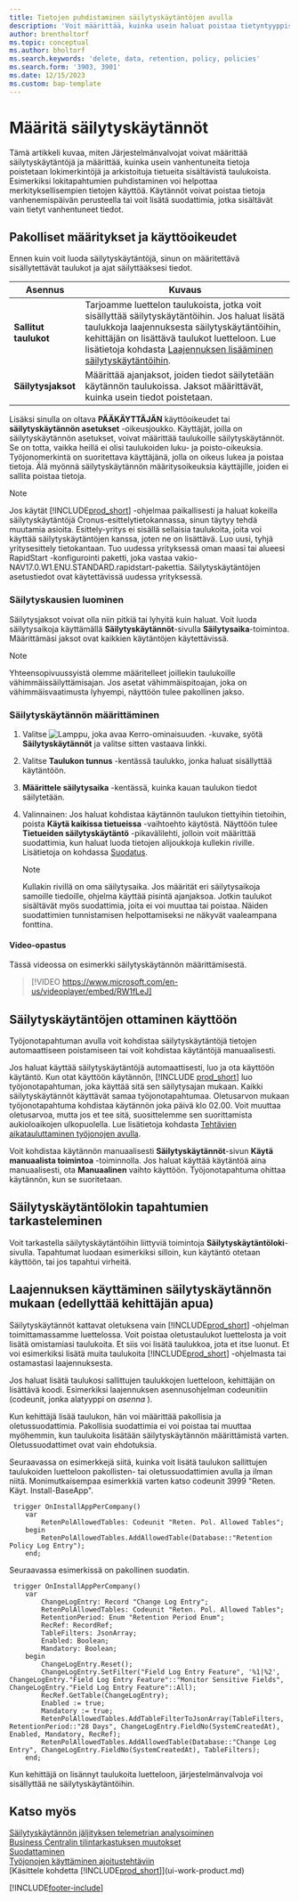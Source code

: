 ```yaml
---
title: Tietojen puhdistaminen säilytyskäytäntöjen avulla
description: 'Voit määrittää, kuinka usein haluat poistaa tietyntyyppiset tiedot.'
author: brentholtorf
ms.topic: conceptual
ms.author: bholtorf
ms.search.keywords: 'delete, data, retention, policy, policies'
ms.search.form: '3903, 3901'
ms.date: 12/15/2023
ms.custom: bap-template
---
```

# <a name="define-retention-policies"></a>Määritä säilytyskäytännöt

Tämä artikkeli kuvaa, miten Järjestelmänvalvojat voivat määrittää säilytyskäytäntöjä ja määrittää, kuinka usein vanhentuneita tietoja poistetaan lokimerkintöjä ja arkistoituja tietueita sisältävistä taulukoista. Esimerkiksi lokitapahtumien puhdistaminen voi helpottaa merkityksellisempien tietojen käyttöä. Käytännöt voivat poistaa tietoja vanhenemispäivän perusteella tai voit lisätä suodattimia, jotka sisältävät vain tietyt vanhentuneet tiedot.

## <a name="required-setups-and-permissions"></a>Pakolliset määritykset ja käyttöoikeudet

Ennen kuin voit luoda säilytyskäytäntöjä, sinun on määritettävä sisällytettävät taulukot ja ajat säilyttääksesi tiedot.

|Asennus  |Kuvaus  |
|---------|---------|
|**Sallitut taulukot**     |Tarjoamme luettelon taulukoista, jotka voit sisällyttää säilytyskäytäntöihin. Jos haluat lisätä taulukkoja laajennuksesta säilytyskäytäntöihin, kehittäjän on lisättävä taulukot luetteloon. Lue lisätietoja kohdasta [Laajennuksen lisääminen säilytyskäytäntöihin](admin-data-retention-policies.md#include-your-extension-in-a-retention-policy-requires-help-from-a-developer).          |
|**Säilytysjaksot**     |Määrittää ajanjaksot, joiden tiedot säilytetään käytännön taulukoissa. Jaksot määrittävät, kuinka usein tiedot poistetaan.         |

Lisäksi sinulla on oltava **PÄÄKÄYTTÄJÄN** käyttöoikeudet tai **säilytyskäytännön asetukset** -oikeusjoukko. Käyttäjät, joilla on säilytyskäytännön asetukset, voivat määrittää taulukoille säilytyskäytännöt. Se on totta, vaikka heillä ei olisi taulukoiden luku- ja poisto-oikeuksia. Työjonomerkintä on suoritettava käyttäjänä, jolla on oikeus lukea ja poistaa tietoja. Älä myönnä säilytyskäytännön määritysoikeuksia käyttäjille, joiden ei sallita poistaa tietoja.

> [!NOTE]
> Jos käytät [!INCLUDE[prod_short](includes/prod_short.md)] -ohjelmaa paikallisesti ja haluat kokeilla säilytyskäytäntöjä Cronus-esittelytietokannassa, sinun täytyy tehdä muutamia asioita. Esittely-yritys ei sisällä sellaisia taulukoita, joita voi käyttää säilytyskäytäntöjen kanssa, joten ne on lisättävä. Luo uusi, tyhjä yritysesittely tietokantaan. Tuo uudessa yrityksessä oman maasi tai alueesi RapidStart -konfigurointi paketti, joka vastaa vakio-NAV17.0.W1.ENU.STANDARD.rapidstart-pakettia. Säilytyskäytäntöjen asetustiedot ovat käytettävissä uudessa yrityksessä.

### <a name="create-retention-periods"></a>Säilytyskausien luominen

Säilytysjaksot voivat olla niin pitkiä tai lyhyitä kuin haluat. Voit luoda säilytysaikoja käyttämällä **Säilytyskäytännöt**-sivulla **Säilytysaika**-toimintoa. Määrittämäsi jaksot ovat kaikkien käytäntöjen käytettävissä.

> [!NOTE]
> Yhteensopivuussyistä olemme määritelleet joillekin taulukoille vähimmäissäilyttämisajan. Jos asetat vähimmäispitoajan, joka on vähimmäisvaatimusta lyhyempi, näyttöön tulee pakollinen jakso.

### <a name="set-up-a-retention-policy"></a>Säilytyskäytännön määrittäminen

1. Valitse ![Lamppu, joka avaa Kerro-ominaisuuden.](media/ui-search/search_small.png "Kerro, mitä haluat tehdä") -kuvake, syötä **Säilytyskäytännöt** ja valitse sitten vastaava linkki.
2. Valitse **Taulukon tunnus** -kentässä taulukko, jonka haluat sisällyttää käytäntöön.
3. **Määrittele säilytysaika** -kentässä, kuinka kauan taulukon tiedot säilytetään.
4. Valinnainen: Jos haluat kohdistaa käytännön taulukon tiettyihin tietoihin, poista **Käytä kaikissa tietueissa** -vaihtoehto käytöstä. Näyttöön tulee **Tietueiden säilytyskäytäntö** -pikavälilehti, jolloin voit määrittää suodattimia, kun haluat luoda tietojen alijoukkoja kullekin riville. Lisätietoja on kohdassa [Suodatus](ui-enter-criteria-filters.md#filtering).

   > [!NOTE]
   > Kullakin rivillä on oma säilytysaika. Jos määrität eri säilytysaikoja samoille tiedoille, ohjelma käyttää pisintä ajanjaksoa. Jotkin taulukot sisältävät myös suodattimia, joita ei voi muuttaa tai poistaa. Näiden suodattimien tunnistamisen helpottamiseksi ne näkyvät vaaleampana fonttina.

#### <a name="video-guidance"></a>Video-opastus

Tässä videossa on esimerkki säilytyskäytännön määrittämisestä.

>[!VIDEO https://www.microsoft.com/en-us/videoplayer/embed/RW1fLeJ]

## <a name="apply-retention-policies"></a>Säilytyskäytäntöjen ottaminen käyttöön

Työjonotapahtuman avulla voit kohdistaa säilytyskäytäntöjä tietojen automaattiseen poistamiseen tai voit kohdistaa käytäntöjä manuaalisesti.

Jos haluat käyttää säilytyskäytäntöjä automaattisesti, luo ja ota käyttöön käytäntö. Kun otat käyttöön käytännön, [!INCLUDE [prod_short](includes/prod_short.md)] luo työjonotapahtuman, joka käyttää sitä sen säilytysajan mukaan. Kaikki säilytyskäytännöt käyttävät samaa työjonotapahtumaa. Oletusarvon mukaan työjonotapahtuma kohdistaa käytännön joka päivä klo 02.00. Voit muuttaa oletusarvoa, mutta jos et tee sitä, suosittelemme sen suorittamista aukioloaikojen ulkopuolella. Lue lisätietoja kohdasta [Tehtävien aikatauluttaminen työjonojen avulla](admin-job-queues-schedule-tasks.md). 

Voit kohdistaa käytännön manuaalisesti **Säilytyskäytännöt**-sivun **Käytä manuaalista toimintoa** -toiminnolla. Jos haluat käyttää käytäntöä aina manuaalisesti, ota **Manuaalinen** vaihto käyttöön. Työjonotapahtuma ohittaa käytännön, kun se suoritetaan.

## <a name="view-retention-policy-log-entries"></a>Säilytyskäytäntölokin tapahtumien tarkasteleminen

Voit tarkastella säilytyskäytäntöihin liittyviä toimintoja **Säilytyskäytäntöloki**-sivulla. Tapahtumat luodaan esimerkiksi silloin, kun käytäntö otetaan käyttöön, tai jos tapahtui virheitä.

## <a name="include-your-extension-in-a-retention-policy-requires-help-from-a-developer"></a>Laajennuksen käyttäminen säilytyskäytännön mukaan (edellyttää kehittäjän apua)

Säilytyskäytännöt kattavat oletuksena vain [!INCLUDE[prod_short](includes/prod_short.md)] -ohjelman toimittamassamme luettelossa. Voit poistaa oletustaulukot luettelosta ja voit lisätä omistamiasi taulukoita. Et siis voi lisätä taulukkoa, jota et itse luonut. Et voi esimerkiksi lisätä muita taulukoita [!INCLUDE[prod_short](includes/prod_short.md)] -ohjelmasta tai ostamastasi laajennuksesta.

Jos haluat lisätä taulukosi sallittujen taulukkojen luetteloon, kehittäjän on lisättävä koodi. Esimerkiksi laajennuksen asennusohjelman codeunitiin (codeunit, jonka alatyyppi on *asenna* ).

Kun kehittäjä lisää taulukon, hän voi määrittää pakollisia ja oletussuodattimia. Pakollisia suodattimia ei voi poistaa tai muuttaa myöhemmin, kun taulukoita lisätään säilytyskäytännön määrittämistä varten. Oletussuodattimet ovat vain ehdotuksia.

Seuraavassa on esimerkkejä siitä, kuinka voit lisätä taulukon sallittujen taulukoiden luetteloon pakollisten- tai oletussuodattimien avulla ja ilman niitä. Monimutkaisempaa esimerkkiä varten katso codeunit 3999 "Reten. Käyt. Install-BaseApp".

```al
 trigger OnInstallAppPerCompany()
    var
        RetenPolAllowedTables: Codeunit "Reten. Pol. Allowed Tables";
    begin
        RetenPolAllowedTables.AddAllowedTable(Database::"Retention Policy Log Entry");
    end;
```

Seuraavassa esimerkissä on pakollinen suodatin.

```al
 trigger OnInstallAppPerCompany()
    var
        ChangeLogEntry: Record "Change Log Entry";
        RetenPolAllowedTables: Codeunit "Reten. Pol. Allowed Tables";
        RetentionPeriod: Enum "Retention Period Enum";
        RecRef: RecordRef;
        TableFilters: JsonArray;
        Enabled: Boolean;
        Mandatory: Boolean;
    begin
        ChangeLogEntry.Reset();
        ChangeLogEntry.SetFilter("Field Log Entry Feature", '%1|%2', ChangeLogEntry."Field Log Entry Feature"::"Monitor Sensitive Fields", ChangeLogEntry."Field Log Entry Feature"::All);
        RecRef.GetTable(ChangeLogEntry);
        Enabled := true;
        Mandatory := true;
        RetenPolAllowedTables.AddTableFilterToJsonArray(TableFilters, RetentionPeriod::"28 Days", ChangeLogEntry.FieldNo(SystemCreatedAt), Enabled, Mandatory, RecRef);
        RetenPolAllowedTables.AddAllowedTable(Database::"Change Log Entry", ChangeLogEntry.FieldNo(SystemCreatedAt), TableFilters);
    end;
```

Kun kehittäjä on lisännyt taulukoita luetteloon, järjestelmänvalvoja voi sisällyttää ne säilytyskäytäntöihin. 

## <a name="see-also"></a>Katso myös

[Säilytyskäytännön jäljityksen telemetrian analysoiminen](/dynamics365/business-central/dev-itpro/administration/telemetry-retention-policy-trace)  
[Business Centralin tilintarkastuksen muutokset](across-log-changes.md)  
[Suodattaminen](ui-enter-criteria-filters.md#filtering)  
[Työjonojen käyttäminen ajoitustehtäviin](admin-job-queues-schedule-tasks.md)  
[Käsittele kohdetta [!INCLUDE[prod_short](includes/prod_short.md)]](ui-work-product.md)  

[!INCLUDE[footer-include](includes/footer-banner.md)]
